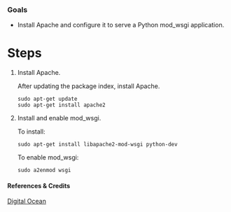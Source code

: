 ### Goals

- Install Apache and configure it to serve a Python mod_wsgi application.


# Steps


1.  Install Apache.
 
    After updating the package index, install Apache.
    ```
    sudo apt-get update
    sudo apt-get install apache2
    ```


2.  Install and enable mod_wsgi.

    To install:
    ```
    sudo apt-get install libapache2-mod-wsgi python-dev
    ```
    
    To enable mod_wsgi:
    ```
    sudo a2enmod wsgi
    ```


#### References & Credits

[Digital Ocean](https://www.digitalocean.com/community/tutorials/how-to-deploy-a-flask-application-on-an-ubuntu-vps)


